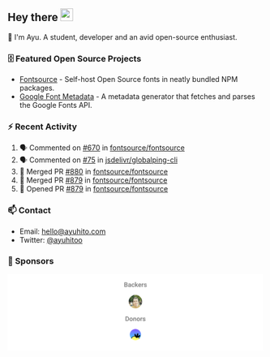 ## Hey there <img src="https://media.giphy.com/media/hvRJCLFzcasrR4ia7z/giphy.gif" width="25" height="25">

📝 I'm Ayu. A student, developer and an avid open-source enthusiast.

### 🗄 Featured Open Source Projects

- [Fontsource](https://github.com/fontsource/fontsource) - Self-host Open Source fonts in neatly bundled NPM packages.
- [Google Font Metadata](https://github.com/fontsource/google-font-metadata) - A metadata generator that fetches and parses the Google Fonts API.

### ⚡ Recent Activity

<!--START_SECTION:activity-->

1. 🗣 Commented on [#670](https://github.com/fontsource/fontsource/issues/670#issuecomment-1763456503) in [fontsource/fontsource](https://github.com/fontsource/fontsource)
2. 🗣 Commented on [#75](https://github.com/jsdelivr/globalping-cli/pull/75#issuecomment-1763421404) in [jsdelivr/globalping-cli](https://github.com/jsdelivr/globalping-cli)
3. 🎉 Merged PR [#880](https://github.com/fontsource/fontsource/pull/880) in [fontsource/fontsource](https://github.com/fontsource/fontsource)
4. 🎉 Merged PR [#879](https://github.com/fontsource/fontsource/pull/879) in [fontsource/fontsource](https://github.com/fontsource/fontsource)
5. 💪 Opened PR [#879](https://github.com/fontsource/fontsource/pull/879) in [fontsource/fontsource](https://github.com/fontsource/fontsource)
<!--END_SECTION:activity-->

### 📫 Contact

- Email: hello@ayuhito.com
- Twitter: [@ayuhitoo](https://twitter.com/ayuhitoo)

### :sparkling_heart: Sponsors

<p align="center">
  <a href="https://cdn.jsdelivr.net/gh/ayuhito/ayuhito/sponsors.svg">
    <img src='https://raw.githubusercontent.com/ayuhito/ayuhito/master/sponsors.svg'/>
  </a>
</p>
